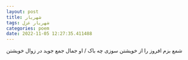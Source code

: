 ```yaml
---
layout: post
title: شهریار
tags: شهریار غزل
categories: poem
date: 2022-11-05 12:27:35.411488
---
```


شمع بزم افروز را از خویشتن سوزی چه باک / او جمال جمع جوید در زوال خویشتن